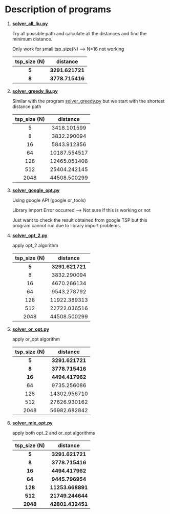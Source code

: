 # Description of programs

1. **[solver_all_liu.py](https://github.com/Stephanie1125/googlestep/blob/master/week6/liuweek6tsp/solver_all_liu.py)**

   Try all possible path and calculate all the distances and find the minimum distance.

   Only work for small tsp_size(N) —> N=16 not working

   | tsp_size (N) |    distance     |
   | :----------: | :-------------: |
   |    **5**     | **3291.621721** |
   |    **8**     | **3778.715416** |

2. **[solver_greedy_liu.py](https://github.com/Stephanie1125/googlestep/blob/master/week6/liuweek6tsp/solver_greedy_liu.py)**

   Similar with the program [solver_greedy.py](https://github.com/Stephanie1125/google-step-tsp/blob/gh-pages/solver_greedy.py) but we start with the shortest distance path

   | tsp_size (N) |   distance   |
   | :----------: | :----------: |
   |      5       | 3418.101599  |
   |      8       | 3832.290094  |
   |      16      | 5843.912856  |
   |      64      | 10187.554517 |
   |     128      | 12465.051408 |
   |     512      | 25404.242145 |
   |     2048     | 44508.500299 |

3. **[solver_google_opt.py](https://github.com/Stephanie1125/googlestep/blob/master/week6/liuweek6tsp/solver_google_opt.py)**

   Using google API (google or_tools)

   Library Import Error occurred —> Not sure if this is working or not

   Just want to check the result obtained from google TSP but this program cannot run due to library import problems.

4. **[solver_opt_2.py](https://github.com/Stephanie1125/googlestep/blob/master/week6/liuweek6tsp/solver_opt_2.py)**

   apply opt_2 algorithm

   | tsp_size (N) |    distance     |
   | :----------: | :-------------: |
   |    **5**     | **3291.621721** |
   |      8       |   3832.290094   |
   |      16      |   4670.266134   |
   |      64      |   9543.278792   |
   |     128      |  11922.389313   |
   |     512      |  22722.036516   |
   |     2048     |  44508.500299   |

5. **[solver_or_opt.py](https://github.com/Stephanie1125/googlestep/blob/master/week6/liuweek6tsp/solver_or_opt.py)**

   apply or_opt algorithm

   | tsp_size (N) |    distance     |
   | :----------: | :-------------: |
   |    **5**     | **3291.621721** |
   |    **8**     | **3778.715416** |
   |    **16**    | **4494.417962** |
   |      64      |   9735.256086   |
   |     128      |  14302.956710   |
   |     512      |  27626.930162   |
   |     2048     |  56982.682842   |

6. **[solver_mix_opt.py](https://github.com/Stephanie1125/googlestep/blob/master/week6/liuweek6tsp/solver_mix_opt.py)**

   apply both opt_2 and or_opt algorithms

   | tsp_size (N) |     distance     |
   | :----------: | :--------------: |
   |    **5**     | **3291.621721**  |
   |    **8**     | **3778.715416**  |
   |    **16**    | **4494.417962**  |
   |    **64**    | **9445.796954**  |
   |   **128**    | **11253.668891** |
   |   **512**    | **21749.244644** |
   |   **2048**   | **42801.432451** |

